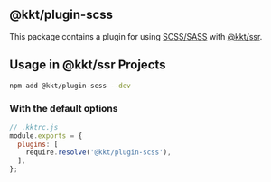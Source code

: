 @kkt/plugin-scss
---

This package contains a plugin for using [SCSS/SASS](https://sass-lang.com/) with [@kkt/ssr](https://github.com/kktjs/kkt-ssr).

## Usage in @kkt/ssr Projects

```bash
npm add @kkt/plugin-scss --dev
```

### With the default options

```js
// .kktrc.js
module.exports = {
  plugins: [
    require.resolve('@kkt/plugin-scss'),
  ],
};
```
